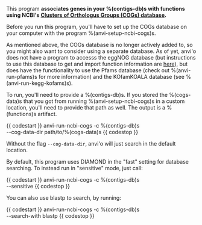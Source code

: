This program **associates genes in your %(contigs-db)s with functions using NCBI's [Clusters of Orthologus Groups (COGs) database](https://www.ncbi.nlm.nih.gov/pmc/articles/PMC102395/).**

Before you run this program, you'll have to set up the COGs database on your computer with the program %(anvi-setup-ncbi-cogs)s.  

As mentioned above, the COGs database is no longer actively added to, so you might also want to consider using a separate database. As of yet, anvi'o does not have a program to accesss the eggNOG database (but instructions to use this database to get and import function information are [here](http://merenlab.org/2016/06/18/importing-functions/#eggnog-database--emapper)), but does have the functionality to use the Pfams database (check out %(anvi-run-pfams)s for more information) and the KOfamKOALA database (see %(anvi-run-kegg-kofams)s). 

To run, you'll need to provide a %(contigs-db)s. If you stored the %(cogs-data)s that you got from running %(anvi-setup-ncbi-cogs)s in a custom location, you'll need to provide that path as well. The output is a %(functions)s artifact. 

{{ codestart }}
anvi-run-ncbi-cogs -c %(contigs-db)s \
            --cog-data-dir path/to/%(cogs-data)s
{{ codestop }}

Without the flag `--cog-data-dir`, anvi'o will just search in the default location.

By default, this program uses DIAMOND in the "fast" setting for database searching. To instead run in "sensitive" mode, just call: 

{{ codestart }}
anvi-run-ncbi-cogs -c %(contigs-db)s \
            --sensitive
{{ codestop }}

You can also use blastp to search, by running: 

{{ codestart }}
anvi-run-ncbi-cogs -c %(contigs-db)s \
            --search-with blastp
{{ codestop }}


